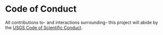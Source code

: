 # Code of Conduct

All contributions to- and interactions surrounding- this project will abide by
the [USGS Code of Scientific Conduct][1].

[1]: https://www.usgs.gov/office-of-science-quality-and-integrity/fundamental-science-practices

